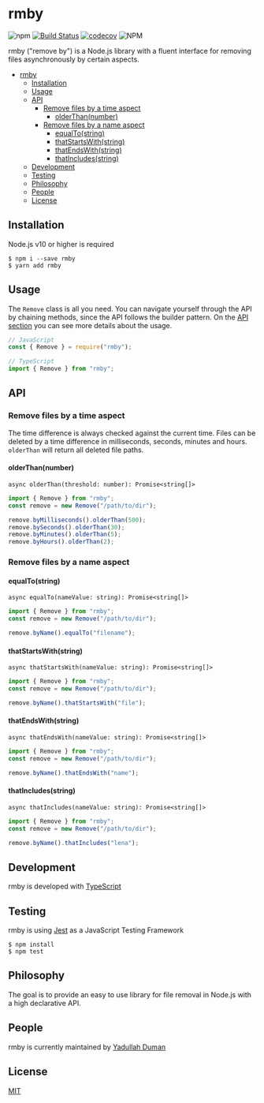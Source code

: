 # rmby

![npm](https://img.shields.io/npm/v/rmby)
[![Build Status](https://travis-ci.org/yduman/rmby.svg?branch=master)](https://travis-ci.org/yduman/rmby)
[![codecov](https://codecov.io/gh/yduman/rmby/branch/master/graph/badge.svg)](https://codecov.io/gh/yduman/rmby)
![NPM](https://img.shields.io/npm/l/rmby)

rmby ("remove by") is a Node.js library with a fluent interface for removing files asynchronously by certain aspects.

- [rmby](#rmby)
  - [Installation](#installation)
  - [Usage](#usage)
  - [API](#api)
    - [Remove files by a time aspect](#remove-files-by-a-time-aspect)
      - [olderThan(number)](#olderthannumber)
    - [Remove files by a name aspect](#remove-files-by-a-name-aspect)
      - [equalTo(string)](#equaltostring)
      - [thatStartsWith(string)](#thatstartswithstring)
      - [thatEndsWith(string)](#thatendswithstring)
      - [thatIncludes(string)](#thatincludesstring)
  - [Development](#development)
  - [Testing](#testing)
  - [Philosophy](#philosophy)
  - [People](#people)
  - [License](#license)

## Installation

Node.js v10 or higher is required

```console
$ npm i --save rmby
$ yarn add rmby
```

## Usage

The `Remove` class is all you need. You can navigate yourself through the API by chaining methods, since the API follows the builder pattern. On the [API section](#api) you can see more details about the usage.

```js
// JavaScript
const { Remove } = require("rmby");

// TypeScript
import { Remove } from "rmby";
```

## API

### Remove files by a time aspect

The time difference is always checked against the current time. Files can be deleted by a time difference in milliseconds, seconds, minutes and hours. `olderThan` will return all deleted file paths.

#### olderThan(number)

`async olderThan(threshold: number): Promise<string[]>`

```js
import { Remove } from "rmby";
const remove = new Remove("/path/to/dir");

remove.byMilliseconds().olderThan(500);
remove.bySeconds().olderThan(30);
remove.byMinutes().olderThan(5);
remove.byHours().olderThan(2);
```

### Remove files by a name aspect

#### equalTo(string)

`async equalTo(nameValue: string): Promise<string[]>`

```js
import { Remove } from "rmby";
const remove = new Remove("/path/to/dir");

remove.byName().equalTo("filename");
```

#### thatStartsWith(string)

`async thatStartsWith(nameValue: string): Promise<string[]>`

```js
import { Remove } from "rmby";
const remove = new Remove("/path/to/dir");

remove.byName().thatStartsWith("file");
```

#### thatEndsWith(string)

`async thatEndsWith(nameValue: string): Promise<string[]>`

```js
import { Remove } from "rmby";
const remove = new Remove("/path/to/dir");

remove.byName().thatEndsWith("name");
```

#### thatIncludes(string)

`async thatIncludes(nameValue: string): Promise<string[]>`

```js
import { Remove } from "rmby";
const remove = new Remove("/path/to/dir");

remove.byName().thatIncludes("lena");
```

## Development

rmby is developed with [TypeScript](https://www.typescriptlang.org/)

## Testing

rmby is using [Jest](https://jestjs.io/) as a JavaScript Testing Framework

```console
$ npm install
$ npm test
```

## Philosophy

The goal is to provide an easy to use library for file removal in Node.js with a high declarative API.

## People

rmby is currently maintained by [Yadullah Duman](https://github.com/yduman)

## License

[MIT](LICENSE)
